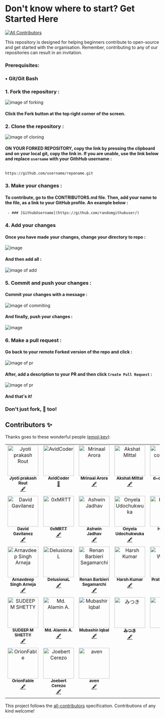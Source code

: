 # Don't know where to start? Get Started Here
<!-- ALL-CONTRIBUTORS-BADGE:START - Do not remove or modify this section -->
[![All Contributors](https://img.shields.io/badge/all_contributors-31-orange.svg?style=flat-square)](#contributors-)
<!-- ALL-CONTRIBUTORS-BADGE:END -->
This repository is designed for helping beginners contribute to open-source and get started with the organisation. Remember, contributing to any of our repositories can result in an invitation.

### Prerequisites:
### • Git/Git Bash

### 1. Fork the repository :

![image of forking](https://user-images.githubusercontent.com/70807684/126146920-35e7b080-cf1d-4e85-80da-9f0640e4224f.png)

#### Click the **Fork** button at the top right corner of the screen.

### 2. Clone the repository :

![image of cloning](https://user-images.githubusercontent.com/70807684/126147491-b96956c9-b88f-4b9a-bd2d-4fdc7bacffc7.png)


#### **ON YOUR FORKED REPOSITORY**, copy the link by pressing the clipboard and on your local git, copy the link in. If you are unable, use the link below and replace `username` with your GithHub username :

                                           https://github.com/username/reponame.git

### 3. Make your changes :

#### To contribute, go to the CONTRIBUTORS.md file. Then, add your name to the file, as a link to your GitHub profile. An example below : 

` - ### [GithubUsername](https://github.com/randomgithubuser/)`

### 4. Add your changes 

#### Once you have made your changes, change your directory to repo : 

![image](https://user-images.githubusercontent.com/70807684/128705003-66d04d60-4b68-4a8b-9dde-2075aa871516.png)


#### And then add all :

![image of add](https://user-images.githubusercontent.com/70807684/126148907-976f7f76-6b1d-411c-ae2d-c725f8e448ad.png)

### 5. Commit and push your changes : 

#### Commit your changes with a message :

![image of commiting](https://user-images.githubusercontent.com/70807684/126149237-1ebb9db3-f4b6-40d5-bf41-fa35fb33ba03.png)

#### And finally, push your changes :

![image](https://user-images.githubusercontent.com/70807684/126149311-2d4a589e-e454-4346-b9dd-7a6692115896.png)


### 6. Make a pull request :

#### Go back to your remote Forked version of the repo and click : 

![image of pr](https://user-images.githubusercontent.com/70807684/126149695-9e302772-f52a-46a0-a8d4-e08a3e61d006.png)

#### After, add a description to your PR and then click `Create Pull Request` :

![image of pr](https://user-images.githubusercontent.com/70807684/126149967-1c1f4c7e-432d-41d0-9ef6-0f75281743f4.png)

#### And that's it!

### Don't just fork, 🌟 too!


## Contributors ✨

Thanks goes to these wonderful people ([emoji key](https://allcontributors.org/docs/en/emoji-key)):

<!-- ALL-CONTRIBUTORS-LIST:START - Do not remove or modify this section -->
<!-- prettier-ignore-start -->
<!-- markdownlint-disable -->
<table>
  <tbody>
    <tr>
      <td align="center" valign="top" width="14.28%"><a href="https://github.com/Jyoti-prakash-rout"><img src="https://avatars.githubusercontent.com/u/85782825?v=4?s=100" width="100px;" alt="Jyoti prakash Rout"/><br /><sub><b>Jyoti prakash Rout</b></sub></a><br /><a href="#content-Jyoti-prakash-rout" title="Content">🖋</a></td>
      <td align="center" valign="top" width="14.28%"><a href="https://avidcoder101.github.io"><img src="https://avatars.githubusercontent.com/u/70807684?v=4?s=100" width="100px;" alt="AvidCoder"/><br /><sub><b>AvidCoder</b></sub></a><br /><a href="#projectManagement-AvidCoder101" title="Project Management">📆</a></td>
      <td align="center" valign="top" width="14.28%"><a href="https://aroramrinaal.github.io"><img src="https://avatars.githubusercontent.com/u/90490253?v=4?s=100" width="100px;" alt="Mrinaal Arora"/><br /><sub><b>Mrinaal Arora</b></sub></a><br /><a href="#content-aroramrinaal" title="Content">🖋</a></td>
      <td align="center" valign="top" width="14.28%"><a href="https://akshatmittal61.github.io"><img src="https://avatars.githubusercontent.com/u/84612609?v=4?s=100" width="100px;" alt="Akshat Mittal"/><br /><sub><b>Akshat Mittal</b></sub></a><br /><a href="#content-akshatmittal61" title="Content">🖋</a></td>
      <td align="center" valign="top" width="14.28%"><a href="https://github.com/d-coder111"><img src="https://avatars.githubusercontent.com/u/82580017?v=4?s=100" width="100px;" alt="d-coder111"/><br /><sub><b>d-coder111</b></sub></a><br /><a href="#content-d-coder111" title="Content">🖋</a></td>
      <td align="center" valign="top" width="14.28%"><a href="https://snehasharma1111.github.io"><img src="https://avatars.githubusercontent.com/u/92130285?v=4?s=100" width="100px;" alt="Sneha Sharma"/><br /><sub><b>Sneha Sharma</b></sub></a><br /><a href="#content-snehasharma1111" title="Content">🖋</a></td>
      <td align="center" valign="top" width="14.28%"><a href="https://harmonyskull.codes"><img src="https://avatars.githubusercontent.com/u/13292121?v=4?s=100" width="100px;" alt="David Gavilanez"/><br /><sub><b>David Gavilanez</b></sub></a><br /><a href="#content-ParadoxElder" title="Content">🖋</a></td>
    </tr>
    <tr>
      <td align="center" valign="top" width="14.28%"><a href="https://harmonyskull.codes"><img src="https://avatars.githubusercontent.com/u/109529692?v=4?s=100" width="100px;" alt="David Gavilanez"/><br /><sub><b>David Gavilanez</b></sub></a><br /><a href="#content-HarmonySkull" title="Content">🖋</a></td>
      <td align="center" valign="top" width="14.28%"><a href="https://github.com/0xMRTT"><img src="https://avatars.githubusercontent.com/u/105598867?v=4?s=100" width="100px;" alt="0xMRTT"/><br /><sub><b>0xMRTT</b></sub></a><br /><a href="#content-0xMRTT" title="Content">🖋</a></td>
      <td align="center" valign="top" width="14.28%"><a href="https://ashwinjadhav.hashnode.dev"><img src="https://avatars.githubusercontent.com/u/81229115?v=4?s=100" width="100px;" alt="Ashwin Jadhav"/><br /><sub><b>Ashwin Jadhav</b></sub></a><br /><a href="#content-AshwinJadhav818" title="Content">🖋</a></td>
      <td align="center" valign="top" width="14.28%"><a href="https://github.com/Onyelaudochukwuka"><img src="https://avatars.githubusercontent.com/u/82924100?v=4?s=100" width="100px;" alt="Onyela Udochukwuka"/><br /><sub><b>Onyela Udochukwuka</b></sub></a><br /><a href="#content-Onyelaudochukwuka" title="Content">🖋</a></td>
      <td align="center" valign="top" width="14.28%"><a href="https://itsmehemant.tech"><img src="https://avatars.githubusercontent.com/u/85151171?v=4?s=100" width="100px;" alt="Hemant"/><br /><sub><b>Hemant</b></sub></a><br /><a href="#content-hemantwasthere" title="Content">🖋</a></td>
      <td align="center" valign="top" width="14.28%"><a href="https://github.com/ahmadhassan7"><img src="https://avatars.githubusercontent.com/u/58811539?v=4?s=100" width="100px;" alt="Ahmad Hassan"/><br /><sub><b>Ahmad Hassan</b></sub></a><br /><a href="#content-ahmadhassan7" title="Content">🖋</a></td>
      <td align="center" valign="top" width="14.28%"><a href="https://github.com/Gurnav224"><img src="https://avatars.githubusercontent.com/u/72142482?v=4?s=100" width="100px;" alt="Gurnav chaudhary"/><br /><sub><b>Gurnav chaudhary</b></sub></a><br /><a href="#content-Gurnav224" title="Content">🖋</a></td>
    </tr>
    <tr>
      <td align="center" valign="top" width="14.28%"><a href="https://github.com/arneja-arnav"><img src="https://avatars.githubusercontent.com/u/72198002?v=4?s=100" width="100px;" alt="Arnavdeep Singh Arneja"/><br /><sub><b>Arnavdeep Singh Arneja</b></sub></a><br /><a href="#content-arneja-arnav" title="Content">🖋</a></td>
      <td align="center" valign="top" width="14.28%"><a href="https://github.com/0x44454c"><img src="https://avatars.githubusercontent.com/u/58584472?v=4?s=100" width="100px;" alt="DelusionaL"/><br /><sub><b>DelusionaL</b></sub></a><br /><a href="#content-0x44454c" title="Content">🖋</a></td>
      <td align="center" valign="top" width="14.28%"><a href="https://github.com/Rebsega"><img src="https://avatars.githubusercontent.com/u/47542769?v=4?s=100" width="100px;" alt="Renan Barbieri Segamarchi"/><br /><sub><b>Renan Barbieri Segamarchi</b></sub></a><br /><a href="#content-Rebsega" title="Content">🖋</a></td>
      <td align="center" valign="top" width="14.28%"><a href="http://dev-harsh.vercel.app"><img src="https://avatars.githubusercontent.com/u/95894045?v=4?s=100" width="100px;" alt="Harsh Kumar"/><br /><sub><b>Harsh Kumar</b></sub></a><br /><a href="#content-thisisharsh7" title="Content">🖋</a></td>
      <td align="center" valign="top" width="14.28%"><a href="https://github.com/pratik-wadhai"><img src="https://avatars.githubusercontent.com/u/81483293?v=4?s=100" width="100px;" alt="Pratik Wadhai"/><br /><sub><b>Pratik Wadhai</b></sub></a><br /><a href="#content-pratik-wadhai" title="Content">🖋</a></td>
      <td align="center" valign="top" width="14.28%"><a href="https://github.com/SAD0XER"><img src="https://avatars.githubusercontent.com/u/79737447?v=4?s=100" width="100px;" alt="SARVESH DEVRUKHAKAR"/><br /><sub><b>SARVESH DEVRUKHAKAR</b></sub></a><br /><a href="#content-SAD0XER" title="Content">🖋</a></td>
      <td align="center" valign="top" width="14.28%"><a href="https://github.com/imhunterand"><img src="https://avatars.githubusercontent.com/u/109766416?v=4?s=100" width="100px;" alt="Thomas ANDRI Wijayanto"/><br /><sub><b>Thomas ANDRI Wijayanto</b></sub></a><br /><a href="#content-imhunterand" title="Content">🖋</a></td>
    </tr>
    <tr>
      <td align="center" valign="top" width="14.28%"><a href="https://github.com/SUDEEP-M-SHETTY"><img src="https://avatars.githubusercontent.com/u/86517389?v=4?s=100" width="100px;" alt="SUDEEP M SHETTY"/><br /><sub><b>SUDEEP M SHETTY</b></sub></a><br /><a href="#content-SUDEEP-M-SHETTY" title="Content">🖋</a></td>
      <td align="center" valign="top" width="14.28%"><a href="https://alaminsec.me"><img src="https://avatars.githubusercontent.com/u/86530759?v=4?s=100" width="100px;" alt="Md. Alamin A."/><br /><sub><b>Md. Alamin A.</b></sub></a><br /><a href="#content-Alamin0x01" title="Content">🖋</a></td>
      <td align="center" valign="top" width="14.28%"><a href="https://github.com/Mubshr07"><img src="https://avatars.githubusercontent.com/u/34352213?v=4?s=100" width="100px;" alt="Mubashir Iqbal"/><br /><sub><b>Mubashir Iqbal</b></sub></a><br /><a href="#content-Mubshr07" title="Content">🖋</a></td>
      <td align="center" valign="top" width="14.28%"><a href="https://github.com/BeautifulMoon211"><img src="https://avatars.githubusercontent.com/u/138989052?v=4?s=100" width="100px;" alt="みつき"/><br /><sub><b>みつき</b></sub></a><br /><a href="#content-BeautifulMoon211" title="Content">🖋</a></td>
      <td align="center" valign="top" width="14.28%"><a href="https://github.com/shinevue"><img src="https://avatars.githubusercontent.com/u/135434950?v=4?s=100" width="100px;" alt="Shine"/><br /><sub><b>Shine</b></sub></a><br /><a href="#content-shinevue" title="Content">🖋</a></td>
      <td align="center" valign="top" width="14.28%"><a href="https://mutanplex.com"><img src="https://avatars.githubusercontent.com/u/55329698?v=4?s=100" width="100px;" alt="Barış AL"/><br /><sub><b>Barış AL</b></sub></a><br /><a href="#content-MutanPlex" title="Content">🖋</a></td>
      <td align="center" valign="top" width="14.28%"><a href="https://github.com/dragonsea0927"><img src="https://avatars.githubusercontent.com/u/177758551?v=4?s=100" width="100px;" alt="Zhao Fei"/><br /><sub><b>Zhao Fei</b></sub></a><br /><a href="#content-dragonsea0927" title="Content">🖋</a></td>
    </tr>
    <tr>
      <td align="center" valign="top" width="14.28%"><a href="https://github.com/OrionFable"><img src="https://avatars.githubusercontent.com/u/20168172?v=4?s=100" width="100px;" alt="OrionFable"/><br /><sub><b>OrionFable</b></sub></a><br /><a href="#content-OrionFable" title="Content">🖋</a></td>
      <td align="center" valign="top" width="14.28%"><a href="https://github.com/joebertcerezo"><img src="https://avatars.githubusercontent.com/u/104471296?v=4?s=100" width="100px;" alt="Joebert Cerezo"/><br /><sub><b>Joebert Cerezo</b></sub></a><br /><a href="#content-joebertcerezo" title="Content">🖋</a></td>
      <td align="center" valign="top" width="14.28%"><a href="http://johnraivenolazo.tech"><img src="https://avatars.githubusercontent.com/u/137252774?v=4?s=100" width="100px;" alt="aven"/><br /><sub><b>aven</b></sub></a><br /><a href="#content-johnraivenolazo" title="Content">🖋</a></td>
    </tr>
  </tbody>
</table>

<!-- markdownlint-restore -->
<!-- prettier-ignore-end -->

<!-- ALL-CONTRIBUTORS-LIST:END -->

This project follows the [all-contributors](https://github.com/all-contributors/all-contributors) specification. Contributions of any kind welcome!
